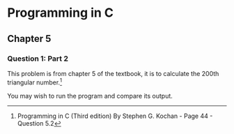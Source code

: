 # Programming in C
## Chapter 5
### Question 1: Part 2

This problem is from chapter 5 of the textbook, it is to calculate the 200th triangular number.[^1]

You may wish to run the program and compare its output.

[^1]: Programming in C (Third edition) By Stephen G. Kochan - Page 44 - Question 5.2